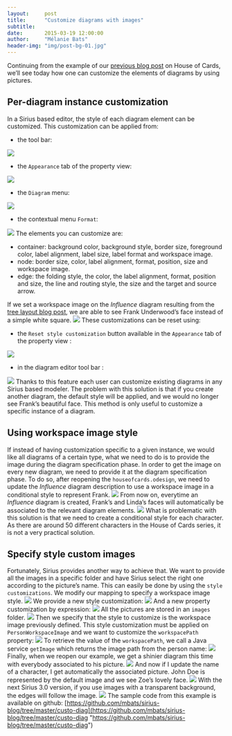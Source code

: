 ```yaml
---
layout:     post
title:      "Customize diagrams with images"
subtitle:   
date:       2015-03-19 12:00:00
author:     "Mélanie Bats"
header-img: "img/post-bg-01.jpg"
---
```


Continuing from the example of our [previous blog post](http://melb.enix.org/sirius/the-tree-layout-secret) on House of Cards, we’ll see today how one can customize the elements of diagrams by using pictures.

## Per-diagram instance customization

In a Sirius based editor, the style of each diagram element can be customized. This customization can be applied from:

*   the tool bar:

![](https://github.com/mbats/sirius-blog/blob/master/custo-diag/blog/images/toolbar.png?raw=true)

*   the `Appearance` tab of the property view:

![](https://github.com/mbats/sirius-blog/blob/master/custo-diag/blog/images/appearance.png?raw=true)

*   the `Diagram` menu:

![](https://github.com/mbats/sirius-blog/blob/master/custo-diag/blog/images/diagram.png?raw=true)

*   the contextual menu `Format`:

![](https://github.com/mbats/sirius-blog/blob/master/custo-diag/blog/images/format.png?raw=true) The elements you can customize are:

*   container: background color, background style, border size, foreground color, label alignment, label size, label format and workspace image.
*   node: border size, color, label alignment, format, position, size and workspace image.
*   edge: the folding style, the color, the label alignment, format, position and size, the line and routing style, the size and the target and source arrow.

If we set a workspace image on the _Influence_ diagram resulting from the [tree layout blog post](http://melb.enix.org/sirius/the-tree-layout-secret), we are able to see Frank Underwood’s face instead of a simple white square. ![](https://github.com/mbats/sirius-blog/blob/master/custo-diag/blog/images/set_image_on_existing_diag.png?raw=true) These customizations can be reset using:

*   the `Reset style customization` button available in the `Appearance` tab of the property view :

![](https://github.com/mbats/sirius-blog/blob/master/custo-diag/blog/images/appearance_reset.png?raw=true)

*   in the diagram editor tool bar :

![](https://github.com/mbats/sirius-blog/blob/master/custo-diag/blog/images/toolbar_reset.png?raw=true) Thanks to this feature each user can customize existing diagrams in any Sirius based modeler. The problem with this solution is that if you create another diagram, the default style will be applied, and we would no longer see Frank’s beautiful face. This method is only useful to customize a specific instance of a diagram.

## Using workspace image style

If instead of having customization specific to a given instance, we would like all diagrams of a certain type, what we need to do is to provide the image during the diagram specification phase. In order to get the image on every new diagram, we need to provide it at the diagram specification phase. To do so, after reopening the `houseofcards.odesign`, we need to update the _Influence_ diagram description to use a workspace image in a conditional style to represent Frank. ![](https://github.com/mbats/sirius-blog/blob/master/custo-diag/blog/images/conditional_styles_specification.png?raw=true) From now on, everytime an _Influence_ diagram is created, Frank’s and Linda’s faces will automatically be associated to the relevant diagram elements. ![](https://github.com/mbats/sirius-blog/blob/master/custo-diag/blog/images/conditional_styles.png?raw=true) What is problematic with this solution is that we need to create a conditional style for each character. As there are around 50 different characters in the House of Cards series, it is not a very practical solution.

## Specify style custom images

Fortunately, Sirius provides another way to achieve that. We want to provide all the images in a specific folder and have Sirius select the right one according to the picture’s name. This can easily be done by using the `style customizations`. We modify our mapping to specify a workspace image style. ![](https://github.com/mbats/sirius-blog/blob/master/custo-diag/blog/images/style_custo_mapping.png?raw=true) We provide a new style customization: ![](https://github.com/mbats/sirius-blog/blob/master/custo-diag/blog/images/style_custo_specification.png?raw=true) And a new property customization by expression: ![](https://github.com/mbats/sirius-blog/blob/master/custo-diag/blog/images/style_custo_property_specification.png?raw=true) All the pictures are stored in an `images` folder. ![](https://github.com/mbats/sirius-blog/blob/master/custo-diag/blog/images/style_custo_design_images.png?raw=true) Then we specify that the style to customize is the workspace image previously defined. This style customization must be applied on `PersonWorkspaceImage` and we want to customize the `workspacePath` property: ![](https://github.com/mbats/sirius-blog/blob/master/custo-diag/blog/images/style_custo_property_specification2.png?raw=true) To retrieve the value of the `workspacePath`, we call a Java service `getImage` which returns the image path from the person name: ![](https://github.com/mbats/sirius-blog/blob/master/custo-diag/blog/images/style_custo_java.png?raw=true) Finally, when we reopen our example, we get a shinier diagram this time with everybody associated to his picture. ![](https://github.com/mbats/sirius-blog/blob/master/custo-diag/blog/images/style_custo_property.png?raw=true) And now if I update the name of a character, I get automatically the associated picture. John Doe is represented by the default image and we see Zoe’s lovely face. ![](https://github.com/mbats/sirius-blog/blob/master/custo-diag/blog/images/style_custo_update_name.png?raw=true) With the next Sirius 3.0 version, if you use images with a transparent background, the edges will follow the image. ![](https://github.com/mbats/sirius-blog/blob/master/custo-diag/blog/images/Sirius_3_0_Edges_And_Transparency.png?raw=true) The sample code from this example is available on github: [https://github.com/mbats/sirius-blog/tree/master/custo-diag](https://github.com/mbats/sirius-blog/tree/master/custo-diag "https://github.com/mbats/sirius-blog/tree/master/custo-diag")